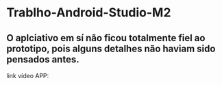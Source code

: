 # Trablho-Android-Studio-M2

## O aplciativo em sí não ficou totalmente fiel ao prototipo, pois alguns detalhes não haviam sido pensados antes.

link vídeo APP: 
